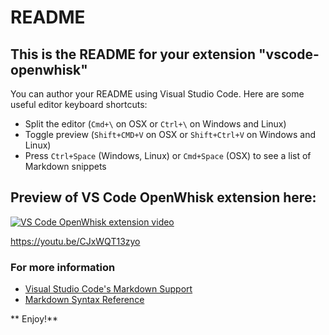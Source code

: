 # README
## This is the README for your extension "vscode-openwhisk" 
You can author your README using Visual Studio Code.  Here are some useful editor keyboard shortcuts:

* Split the editor (`Cmd+\` on OSX or `Ctrl+\` on Windows and Linux)
* Toggle preview (`Shift+CMD+V` on OSX or `Shift+Ctrl+V` on Windows and Linux)
* Press `Ctrl+Space` (Windows, Linux) or `Cmd+Space` (OSX) to see a list of Markdown snippets

## Preview of VS Code OpenWhisk extension here:

[![VS Code OpenWhisk extension video](https://img.youtube.com/vi/CJxWQT13zyo/0.jpg)](https://www.youtube.com/watch?v=CJxWQT13zyo)

https://youtu.be/CJxWQT13zyo


### For more information
* [Visual Studio Code's Markdown Support](http://code.visualstudio.com/docs/languages/markdown)
* [Markdown Syntax Reference](https://help.github.com/articles/markdown-basics/)

** Enjoy!**